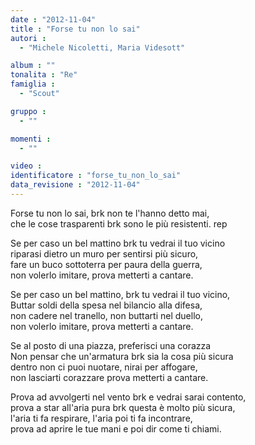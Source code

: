 ```yaml
---
date : "2012-11-04"
title : "Forse tu non lo sai"
autori : 
  - "Michele Nicoletti, Maria Videsott"

album : ""
tonalita : "Re"
famiglia : 
  - "Scout"

gruppo : 
  - ""

momenti : 
  - ""

video : 
identificatore : "forse_tu_non_lo_sai"
data_revisione : "2012-11-04"
---
```

  
  
Forse tu non lo sai, brk non te l'hanno detto mai,   
che le cose trasparenti brk sono le più resistenti. rep  
  
  
  
Se per caso un bel mattino brk tu vedrai il tuo vicino  
riparasi dietro un muro per sentirsi più sicuro,   
fare un buco sottoterra per paura della guerra,   
non volerlo imitare, prova metterti a cantare.   
  
  
  
Se per caso un bel mattino, brk tu vedrai il tuo vicino,   
Buttar soldi della spesa nel bilancio alla difesa,   
non cadere nel tranello, non buttarti nel duello,   
non volerlo imitare, prova metterti a cantare.   
  
  
  
Se al posto di una piazza, preferisci una corazza   
Non pensar che un'armatura brk sia la cosa più sicura   
dentro non ci puoi nuotare, nirai per affogare,   
non lasciarti corazzare prova metterti a cantare.   
  
  
  
Prova ad avvolgerti nel vento  brk e vedrai sarai contento,   
prova a star all'aria pura brk questa è molto più sicura,   
l'aria ti fa respirare, l'aria poi ti fa incontrare,   
prova ad aprire le tue mani e poi dir come ti chiami.  
  
  
  
  
